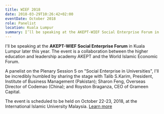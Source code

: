 ```yaml
---
title: WIEF 2018
date: 2018-03-29T10:26:42+02:00
eventDate: October 2018
role: Panelist
location: Kuala Lumpur
summary: I’ll be speaking at the AKEPT-WIEF Social Enterprise Forum in Kuala Lumpur later this year. The event is a collaboration between the higher education and leadership academy AKEPT and the World Islamic Economic Forum.
---
```


I'll be speaking at the **AKEPT-WIEF Social Enterprise Forum** in Kuala Lumpur later this year. The event is a collaboration between the higher education and leadership academy AKEPT and the World Islamic Economic Forum.

A panelist on the Plenary Session 5 on "Social Enterprise in Universities", I'll be incredibly humbled by sharing the stage with Talib S.Karim, President, Institute of Business Management (Pakistan); Sharon Feng, Overseas Director of Codemao (China); and Royston Braganza, CEO of Grameen Capital.

The event is scheduled to be held on October 22-23, 2018, at the International Islamic University Malaysia. [Learn more](https://wief.org/wet_event/akept-wief-social-enterprise-forum/)